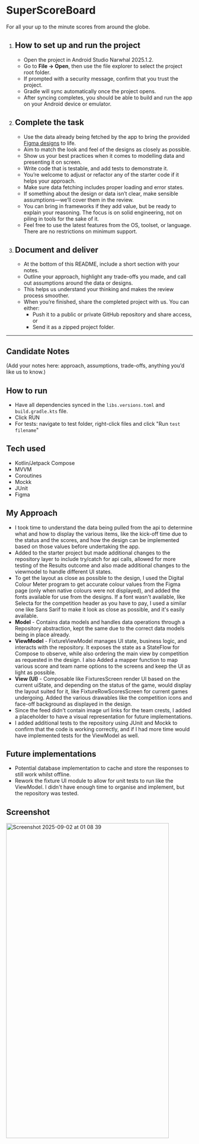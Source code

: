 # SuperScoreBoard

For all your up to the minute scores from around the globe.

1. ## How to set up and run the project

   - Open the project in Android Studio Narwhal 2025.1.2.
   - Go to **File → Open**, then use the file explorer to select the project root folder.
   - If prompted with a security message, confirm that you trust the project.
   - Gradle will sync automatically once the project opens.
   - After syncing completes, you should be able to build and run the app on your Android device or emulator.

2. ## Complete the task

   - Use the data already being fetched by the app to bring the provided [Figma designs](https://www.figma.com/design/hY3cElxFKc1mkl9oZ8GAi4/Test-Design?node-id=1-61823&t=IbXirDv081k0WauS-1) to life.
   - Aim to match the look and feel of the designs as closely as possible.
   - Show us your best practices when it comes to modelling data and presenting it on screen.
   - Write code that is testable, and add tests to demonstrate it.
   - You’re welcome to adjust or refactor any of the starter code if it helps your approach.
   - Make sure data fetching includes proper loading and error states.
   - If something about the design or data isn’t clear, make sensible assumptions—we’ll cover them in the review.
   - You can bring in frameworks if they add value, but be ready to explain your reasoning. The focus is on solid engineering, not on piling in tools for the sake of it.
   - Feel free to use the latest features from the OS, toolset, or language. There are no restrictions on minimum support.

3. ## Document and deliver

   - At the bottom of this README, include a short section with your notes.
   - Outline your approach, highlight any trade-offs you made, and call out assumptions around the data or designs.
   - This helps us understand your thinking and makes the review process smoother.
   - When you’re finished, share the completed project with us. You can either:
      - Push it to a public or private GitHub repository and share access, or
      - Send it as a zipped project folder.

---

## Candidate Notes

(Add your notes here: approach, assumptions, trade-offs, anything you’d like us to know.)

## How to run
- Have all dependencies synced in the `libs.versions.toml` and `build.gradle.kts` file.
- Click RUN
- For tests: navigate to test folder, right-click files and click "Run `test filename`"

## Tech used
- Kotlin/Jetpack Compose
- MVVM
- Coroutines
- Mockk
- JUnit
- Figma

## My Approach
- I took time to understand the data being pulled from the api to determine what and how to display the various items, like the kick-off time due to the status and the scores, and how the design can be implemented based on those values before undertaking the app.
- Added to the starter project but made additional changes to the repository layer to include try/catch for api calls, allowed for more testing of the Results outcome and also made additional changes to the viewmodel to handle different UI states.
- To get the layout as close as possible to the design, I used the Digital Colour Meter program to get accurate colour values from the Figma page (only when native colours were not displayed), and added the fonts available for use from the designs. If a font wasn't available, like Selecta for the competition header as you have to pay, I used a similar one like Sans Sarif to make it look as close as possible, and it's easily available. 
- **Model** - Contains data models and handles data operations through a Repository abstraction, kept the same due to the correct data models being in place already.
- **ViewModel** - FixtureViewModel manages UI state, business logic, and interacts with the repository. It exposes the state as a StateFlow for Compose to observe, while also ordering the main view by competition as requested in the design. I also Added a mapper function to map various score and team name options to the screens and keep the UI as light as possible.
- **View (UI)** - Composable like FixturesScreen render UI based on the current uiState, and depending on the status of the game, would display the layout suited for it, like FixtureRowScoresScreen for current games undergoing. Added the various drawables like the competition icons and face-off background as displayed in the design. 
- Since the feed didn't contain image url links for the team crests, I added a placeholder to have a visual representation for future implementations.
- I added additional tests to the repository using JUnit and Mockk to confirm that the code is working correctly, and if I had more time would have implemented tests for the ViewModel as well.

## Future implementations
- Potential database implementation to cache and store the responses to still work whilst offline.
- Rework the fixture UI module to allow for unit tests to run like the ViewModel. I didn't have enough time to organise and implement, but the repository was tested.

## Screenshot
<img width="439" height="850" alt="Screenshot 2025-09-02 at 01 08 39" src="https://github.com/user-attachments/assets/8b2526bd-6418-40d9-ba8f-bc82f76bce2a" />



